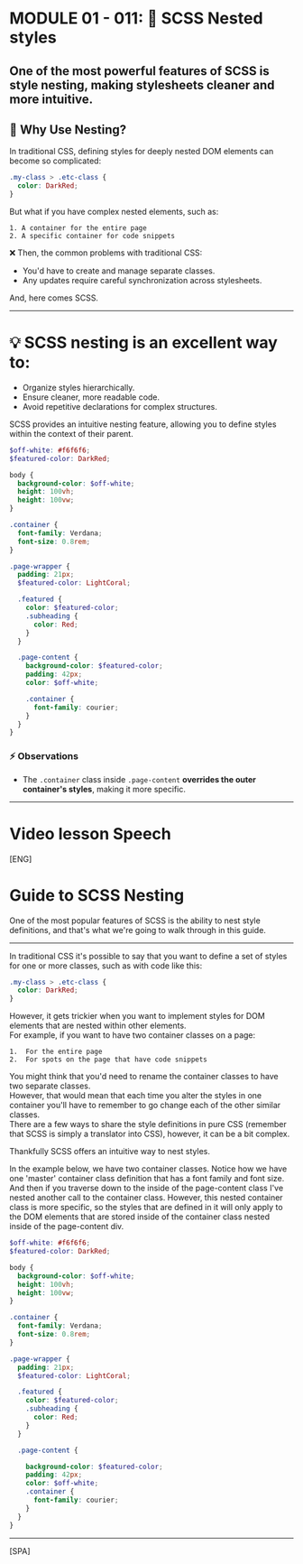 # MODULE 01 - 011:  🪺 SCSS Nested styles
One of the most powerful features of SCSS is **style nesting**, making stylesheets cleaner and more intuitive.  
---
## 🤔 Why Use Nesting?

In traditional CSS, defining styles for deeply nested DOM elements can become so complicated:  

```css
.my-class > .etc-class {
  color: DarkRed;
}
```

But what if you have complex nested elements, such as:

    1. A container for the entire page
    2. A specific container for code snippets

❌ Then, the common problems with traditional CSS:  
- You'd have to create and manage separate classes.
- Any updates require careful synchronization across stylesheets.

And, here comes SCSS.  

***
# 💡 SCSS nesting is an excellent way to:

* Organize styles hierarchically.  
* Ensure cleaner, more readable code.  
* Avoid repetitive declarations for complex structures.  

SCSS provides an intuitive nesting feature, allowing you to define styles within the context of their parent.  

```scss
$off-white: #f6f6f6;
$featured-color: DarkRed;

body {
  background-color: $off-white;
  height: 100vh;
  height: 100vw;
}

.container {
  font-family: Verdana;
  font-size: 0.8rem;
}

.page-wrapper { 
  padding: 21px;
  $featured-color: LightCoral;

  .featured {
    color: $featured-color;
    .subheading {
      color: Red;
    }
  }

  .page-content {
    background-color: $featured-color;
    padding: 42px;
    color: $off-white;

    .container {
      font-family: courier;
    }
  }
}
```
### ⚡ Observations
* The `.container` class inside `.page-content` **overrides the outer container's styles**, making it more specific.  

***
# Video lesson Speech
[ENG]
# Guide to SCSS Nesting
One of the most popular features of SCSS is the ability to nest style definitions, and that's what we're going to walk through in this guide.
***

In traditional CSS it's possible to say that you want to define a set of styles for one or more classes, such as with code like this:  
```scss
.my-class > .etc-class {
  color: DarkRed;
}
```
However, it gets trickier when you want to implement styles for DOM elements that are nested within other elements.  
For example, if you want to have two container classes on a page:  

    1.	For the entire page  
    2.	For spots on the page that have code snippets  
  
You might think that you'd need to rename the container classes to have two separate classes.  
However, that would mean that each time you alter the styles in one container you'll have to remember to go change each of the other similar classes.  
There are a few ways to share the style definitions in pure CSS (remember that SCSS is simply a translator into CSS), however, it can be a bit complex.  

Thankfully SCSS offers an intuitive way to nest styles.  

In the example below, we have two container classes. Notice how we have one 'master' container class definition that has a font family and font size. And then if you traverse down to the inside of the page-content class I've nested another call to the container class. However, this nested container class is more specific, so the styles that are defined in it will only apply to the DOM elements that are stored inside of the container class nested inside of the page-content div.  

```scss
$off-white: #f6f6f6;
$featured-color: DarkRed;

body {
  background-color: $off-white;
  height: 100vh;
  height: 100vw;
}

.container {
  font-family: Verdana;
  font-size: 0.8rem;
}

.page-wrapper { 
  padding: 21px;
  $featured-color: LightCoral;

  .featured {
    color: $featured-color;
    .subheading {
      color: Red;
    }
  }

  .page-content {

    background-color: $featured-color;
    padding: 42px;
    color: $off-white;
    .container {
      font-family: courier;
    }
  }
}
```
***
[SPA]


